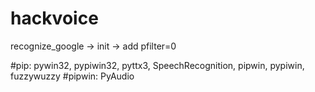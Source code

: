 # hackvoice

recognize_google -> init -> add pfilter=0

#pip: pywin32, pypiwin32, pyttx3, SpeechRecognition, pipwin, pypiwin, fuzzywuzzy
#pipwin: PyAudio